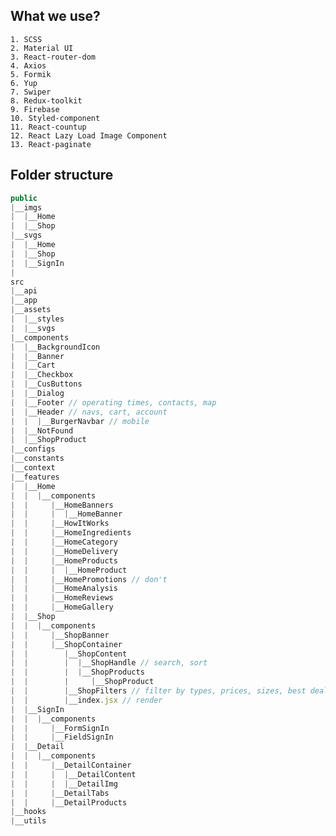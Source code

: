 ## What we use?

```
1. SCSS
2. Material UI
3. React-router-dom
4. Axios
5. Formik
6. Yup
7. Swiper
8. Redux-toolkit
9. Firebase
10. Styled-component
11. React-countup
12. React Lazy Load Image Component
13. React-paginate
```

## Folder structure

```js
public
|__imgs
|  |__Home
|  |__Shop
|__svgs
|  |__Home
|  |__Shop
|  |__SignIn
|
src
|__api
|__app
|__assets
|  |__styles
|  |__svgs
|__components
|  |__BackgroundIcon
|  |__Banner
|  |__Cart
|  |__Checkbox
|  |__CusButtons
|  |__Dialog
|  |__Footer // operating times, contacts, map
|  |__Header // navs, cart, account
|  |  |__BurgerNavbar // mobile
|  |__NotFound
|  |__ShopProduct
|__configs
|__constants
|__context
|__features
|  |__Home
|  |  |__components
|  |     |__HomeBanners
|  |     |  |__HomeBanner
|  |     |__HowItWorks
|  |     |__HomeIngredients
|  |     |__HomeCategory
|  |     |__HomeDelivery
|  |     |__HomeProducts
|  |     |  |__HomeProduct
|  |     |__HomePromotions // don't
|  |     |__HomeAnalysis
|  |     |__HomeReviews
|  |     |__HomeGallery
|  |__Shop
|  |  |__components
|  |     |__ShopBanner
|  |     |__ShopContainer
|  |        |__ShopContent
|  |        |  |__ShopHandle // search, sort
|  |        |  |__ShopProducts
|  |        |     |__ShopProduct
|  |        |__ShopFilters // filter by types, prices, sizes, best deals
|  |        |__index.jsx // render
|  |__SignIn
|  |  |__components
|  |     |__FormSignIn
|  |     |__FieldSignIn
|  |__Detail
|  |  |__components
|  |     |__DetailContainer
|  |     |  |__DetailContent
|  |     |  |__DetailImg
|  |     |__DetailTabs
|  |     |__DetailProducts
|__hooks
|__utils
```

<!-- filter but page not change -->
<!-- remove pagination when products length == 0 -->
<!-- keep rate or price when paginate -->

<!-- https://felixgerschau.com/react-rerender-components/#:~:text=In%20function%20components%2C%20the%20execution,t%20even%20receive%20any%20props. -->
